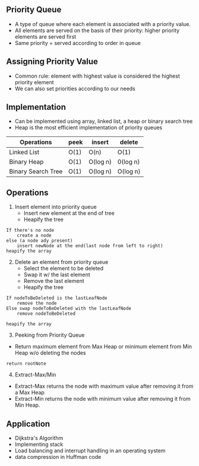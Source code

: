 ## Priority Queue
- A type of queue where each element is associated with a priority value.
- All elements are served on the basis of their priority: higher priority elements are served first
- Same priority = served according to order in queue
## Assigning Priority Value
- Common rule: element with highest value is considered the highest priority element
- We can also  set priorities according to our needs

## Implementation
- Can be implemented using array, linked list, a heap or binary search tree
- Heap is the most efficient implementation of priority queues

|Operations|peek|insert|delete|
|---|---|---|---|
Linked List|O(1)|O(n)|O(1)
Binary Heap|O(1)|O(log n)|0(log n)
Binary Search Tree|O(1)|O(log n)|O(log n)

## Operations
1. Insert element into priority queue 
   - Insert new element at the end of tree
   - Heapify the tree
```
If there's no node
    create a node
else (a node ady present)
    insert newNode at the end(last node from left to right)
heapify the array
```

2. Delete an element from priority queue
   - Select the element to be deleted
   - Swap it w/ the last element
   - Remove the last element
   - Heapify the tree
```
If nodeToBeDeleted is the lastLeafNode
    remove the node
Else swap nodeToBeDeleted with the lastLeafNode
    remove nodeToBeDeleted
    
heapify the array
```

3. Peeking from Priority Queue
- Return maximum element from Max Heap or minimum element from Min Heap w/o deleting the nodes
```
return rootNote 
```

4. Extract-Max/Min
- Extract-Max returns the node with maximum value after removing it from a Max Heap
- Extract-Min returns the node with minimum value after removing it from Min Heap.

## Application
- Dijkstra's Algorithm
- Implementing stack
- Load balancing and interrupt handling in an operating system
- data compression in Huffman code